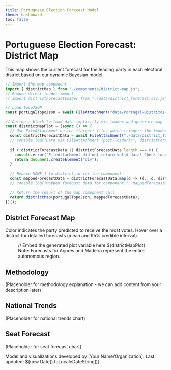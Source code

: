 ```yaml
---
title: Portuguese Election Forecast Model
theme: dashboard
toc: false
---
```


# Portuguese Election Forecast: District Map

This map shows the current forecast for the leading party in each electoral district based on our dynamic Bayesian model.

```js
// Import the map component
import { districtMap } from "./components/district-map.js";
// Remove direct loader import
// import districtForecastLoader from "./data/district_forecast.csv.js"; 
```

```js
// Load TopoJSON
const portugalTopoJson = await FileAttachment("data/Portugal-Distritos-Ilhas_TopoJSON.json").json();

// Define a block to load data implicitly via loader and generate map
const districtMapPlot = (async () => { 
  // Use FileAttachment on the *target* file, which triggers the loader
  const districtForecastData = await FileAttachment("./data/district_forecast.csv").csv({typed: true}); 
  // console.log("Data via FileAttachment (post-loader):", districtForecastData);
  
  if (!districtForecastData || districtForecastData.length === 0) {
    console.error("FileAttachment did not return valid data! Check loader output and Framework logs.");
    return document.createElement("div");
  }
  
  // Rename NAME_1 to district_id for the component
  const mappedForecastData = districtForecastData.map(d => ({...d, district_id: d.NAME_1}));
  // console.log("Mapped forecast data for component:", mappedForecastData);
  
  // Return the result of the map component call
  return districtMap(portugalTopoJson, mappedForecastData); 
})();
```

<div class="card">
  <h2>District Forecast Map</h2>
  <p>Color indicates the party predicted to receive the most votes. Hover over a district for detailed forecasts (mean and 95% credible interval).</p>
  <figure>
    // Embed the generated plot variable here
    ${districtMapPlot}
    <figcaption>Note: Forecasts for Açores and Madeira represent the entire autonomous region.</figcaption>
  </figure>
</div>

## Methodology

(Placeholder for methodology explanation - we can add content from your description later)

## National Trends

(Placeholder for national trends chart)

## Seat Forecast

(Placeholder for seat forecast chart)

<div class="small note">Model and visualizations developed by [Your Name/Organization]. Last updated: ${new Date().toLocaleDateString()}.</div>
